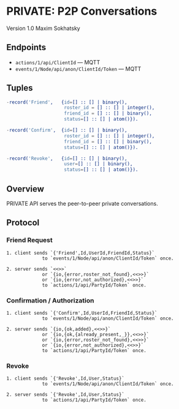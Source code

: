 PRIVATE: P2P Conversations
==========================

Version 1.0 Maxim Sokhatsky

Endpoints
---------
* `actions/1/api/ClientId` — MQTT
* `events/1/Node/api/anon/ClientId/Token` — MQTT

Tuples
------

```erlang
-record('Friend',   {id=[] :: [] | binary(),
                     roster_id = [] :: [] | integer(),
                     friend_id = [] :: [] | binary(),
                     status=[] :: [] | atom()}).
```

```erlang
-record('Confirm',  {id=[] :: [] | binary(),
                     roster_id = [] :: [] | integer(),
                     friend_id = [] :: [] | binary(),
                     status=[] :: [] | atom()}).
```

```erlang
-record('Revoke',   {id=[] :: [] | binary(),
                     user=[] :: [] | binary(),
                     status=[] :: [] | atom()}).
```

Overview
--------

PRIVATE API serves the peer-to-peer private conversations.

Protocol
--------

### Friend Request

```
1. client sends `{'Friend',Id,UserId,FriendId,Status}`
             to `events/1/Node/api/anon/ClientId/Token` once.
```

```
2. server sends `<<>>`
             or `{io,{error,roster_not_found},<<>>}`
             or `{io,{error,not_authorized},<<>>}`
             to `actions/1/api/PartyId/Token` once.
```

### Confirmation / Authorization

```
1. client sends `{'Confirm',Id,UserId,FriendId,Status}`
             to `events/1/Node/api/anon/ClientId/Token` once.
```

```
2. server sends `{io,{ok,added},<<>>}`
             or `{io,{ok,{already_present,_}},<<>>}`
             or `{io,{error,roster_not_found},<<>>}`
             or `{io,{error,not_authorized},<<>>}`
             to `actions/1/api/PartyId/Token` once.
```

### Revoke

```
1. client sends `{'Revoke',Id,User,Status}`
             to `events/1/Node/api/anon/ClientId/Token` once.
```

```
2. server sends `{'Revoke',Id,User,Status}`
             to `actions/1/api/PartyId/Token` once.
```
